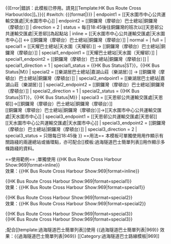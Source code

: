 {{Error|錯誤：此模板已停用。請見[[Template:HK Bus Route Cross Harbour/doc]]。}}{{ #switch: {{{format|}}}
  | endpoint1 = [[天水圍市中心公共運輸交匯處|天水圍市中心]]
  | endpoint2 = [[銅鑼灣（摩頓台）巴士總站|銅鑼灣（摩頓台）]]
  | direction = 2
  | status = 每日18:45後往銅鑼灣的班次以[[天恩邨公共運輸交匯處|天恩邨]]為起點站
  | inline = [[天水圍市中心公共運輸交匯處|天水圍市中心]] ↔ [[銅鑼灣（摩頓台）巴士總站|銅鑼灣（摩頓台）]]
  | normal =
  | full =
  | special1 = [[天耀巴士總站|天水圍（天耀邨）]] → [[銅鑼灣（摩頓台）巴士總站|銅鑼灣（摩頓台）]]
  | special1_endpoint1 = [[天耀巴士總站|天水圍（天耀邨）]]
  | special1_endpoint2 = [[銅鑼灣（摩頓台）巴士總站|銅鑼灣（摩頓台）]]
  | special1_direction = 1
  | special1_status = {{HK Bus Status|ST}}，{{HK Bus Status|M}}
  | special2 = [[樂湖居巴士總站|嘉湖山莊（樂湖居）]] → [[銅鑼灣（摩頓台）巴士總站|銅鑼灣（摩頓台）]]
  | special2_endpoint1 = [[樂湖居巴士總站|嘉湖山莊（樂湖居）]]
  | special2_endpoint2 = [[銅鑼灣（摩頓台）巴士總站|銅鑼灣（摩頓台）]]
  | special2_direction = 1
  | special2_status = {{HK Bus Status|ST}}，{{HK Bus Status|M}}
  | special3 = [[天恩邨公共運輸交匯處|天恩邨]]→[[銅鑼灣（摩頓台）巴士總站|銅鑼灣（摩頓台）]]<br>[[銅鑼灣（摩頓台）巴士總站|銅鑼灣（摩頓台）]]→[[天水圍市中心公共運輸交匯處|天水圍市中心]]
  | special3_endpoint1 = [[天恩邨公共運輸交匯處|天恩邨]]<br>[[天水圍市中心公共運輸交匯處|天水圍市中心]]
  | special3_endpoint2 = [[銅鑼灣（摩頓台）巴士總站|銅鑼灣（摩頓台）]]
  | special3_direction = 2
  | special3_status = 只限每日18:45後
}}<noinclude>
==用法==
本模板可單獨使用用作顯示有關路綫的兩邊總站或循環點，亦可配合[[模板:過海隧道巴士簡單列表]]用作顯示多條路綫的資料。

==使用範例==
;單獨使用
<nowiki>{{HK Bus Route Cross Harbour Show:969|format=inline}}</nowiki><br>
效果：{{HK Bus Route Cross Harbour Show:969|format=inline}}

<nowiki>{{HK Bus Route Cross Harbour Show:969|format=special1}}</nowiki><br>
效果：{{HK Bus Route Cross Harbour Show:969|format=special1}}

<nowiki>{{HK Bus Route Cross Harbour Show:969|format=special2}}</nowiki><br>
效果：{{HK Bus Route Cross Harbour Show:969|format=special2}}

<nowiki>{{HK Bus Route Cross Harbour Show:969|format=special3}}</nowiki><br>
{{HK Bus Route Cross Harbour Show:969|format=special3}}

;配合[[template:過海隧道巴士簡單列表]]使用
<nowiki>{{過海隧道巴士簡單列表|969}}</nowiki>
效果：{{過海隧道巴士簡單列表|969}}
[[Category:過海隧道巴士路線模板|969]]</noinclude>